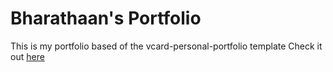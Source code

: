 # Bharathaan's Portfolio

This is my portfolio based of the vcard-personal-portfolio template
Check it out [here](https://bharathaansukumaran.github.io/)
